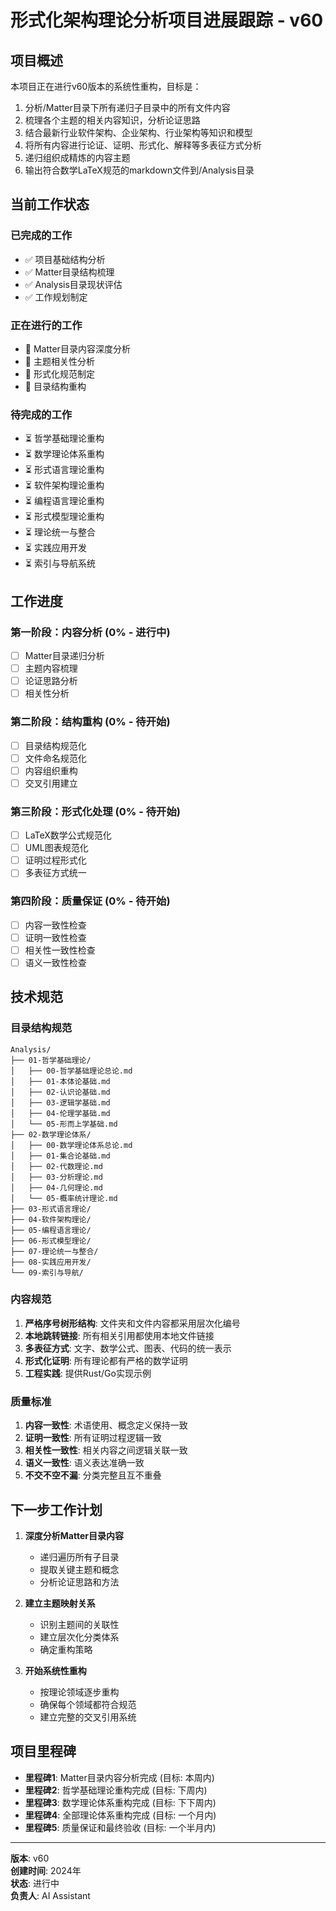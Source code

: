 # 形式化架构理论分析项目进展跟踪 - v60

## 项目概述

本项目正在进行v60版本的系统性重构，目标是：
1. 分析/Matter目录下所有递归子目录中的所有文件内容
2. 梳理各个主题的相关内容知识，分析论证思路
3. 结合最新行业软件架构、企业架构、行业架构等知识和模型
4. 将所有内容进行论证、证明、形式化、解释等多表征方式分析
5. 递归组织成精炼的内容主题
6. 输出符合数学LaTeX规范的markdown文件到/Analysis目录

## 当前工作状态

### 已完成的工作
- ✅ 项目基础结构分析
- ✅ Matter目录结构梳理
- ✅ Analysis目录现状评估
- ✅ 工作规划制定

### 正在进行的工作
- 🔄 Matter目录内容深度分析
- 🔄 主题相关性分析
- 🔄 形式化规范制定
- 🔄 目录结构重构

### 待完成的工作
- ⏳ 哲学基础理论重构
- ⏳ 数学理论体系重构
- ⏳ 形式语言理论重构
- ⏳ 软件架构理论重构
- ⏳ 编程语言理论重构
- ⏳ 形式模型理论重构
- ⏳ 理论统一与整合
- ⏳ 实践应用开发
- ⏳ 索引与导航系统

## 工作进度

### 第一阶段：内容分析 (0% - 进行中)
- [ ] Matter目录递归分析
- [ ] 主题内容梳理
- [ ] 论证思路分析
- [ ] 相关性分析

### 第二阶段：结构重构 (0% - 待开始)
- [ ] 目录结构规范化
- [ ] 文件命名规范化
- [ ] 内容组织重构
- [ ] 交叉引用建立

### 第三阶段：形式化处理 (0% - 待开始)
- [ ] LaTeX数学公式规范化
- [ ] UML图表规范化
- [ ] 证明过程形式化
- [ ] 多表征方式统一

### 第四阶段：质量保证 (0% - 待开始)
- [ ] 内容一致性检查
- [ ] 证明一致性检查
- [ ] 相关性一致性检查
- [ ] 语义一致性检查

## 技术规范

### 目录结构规范
```
Analysis/
├── 01-哲学基础理论/
│   ├── 00-哲学基础理论总论.md
│   ├── 01-本体论基础.md
│   ├── 02-认识论基础.md
│   ├── 03-逻辑学基础.md
│   ├── 04-伦理学基础.md
│   └── 05-形而上学基础.md
├── 02-数学理论体系/
│   ├── 00-数学理论体系总论.md
│   ├── 01-集合论基础.md
│   ├── 02-代数理论.md
│   ├── 03-分析理论.md
│   ├── 04-几何理论.md
│   └── 05-概率统计理论.md
├── 03-形式语言理论/
├── 04-软件架构理论/
├── 05-编程语言理论/
├── 06-形式模型理论/
├── 07-理论统一与整合/
├── 08-实践应用开发/
└── 09-索引与导航/
```

### 内容规范
1. **严格序号树形结构**: 文件夹和文件内容都采用层次化编号
2. **本地跳转链接**: 所有相关引用都使用本地文件链接
3. **多表征方式**: 文字、数学公式、图表、代码的统一表示
4. **形式化证明**: 所有理论都有严格的数学证明
5. **工程实践**: 提供Rust/Go实现示例

### 质量标准
1. **内容一致性**: 术语使用、概念定义保持一致
2. **证明一致性**: 所有证明过程逻辑一致
3. **相关性一致性**: 相关内容之间逻辑关联一致
4. **语义一致性**: 语义表达准确一致
5. **不交不空不漏**: 分类完整且互不重叠

## 下一步工作计划

1. **深度分析Matter目录内容**
   - 递归遍历所有子目录
   - 提取关键主题和概念
   - 分析论证思路和方法

2. **建立主题映射关系**
   - 识别主题间的关联性
   - 建立层次化分类体系
   - 确定重构策略

3. **开始系统性重构**
   - 按理论领域逐步重构
   - 确保每个领域都符合规范
   - 建立完整的交叉引用系统

## 项目里程碑

- **里程碑1**: Matter目录内容分析完成 (目标: 本周内)
- **里程碑2**: 哲学基础理论重构完成 (目标: 下周内)
- **里程碑3**: 数学理论体系重构完成 (目标: 下下周内)
- **里程碑4**: 全部理论体系重构完成 (目标: 一个月内)
- **里程碑5**: 质量保证和最终验收 (目标: 一个半月内)

---

**版本**: v60  
**创建时间**: 2024年  
**状态**: 进行中  
**负责人**: AI Assistant 